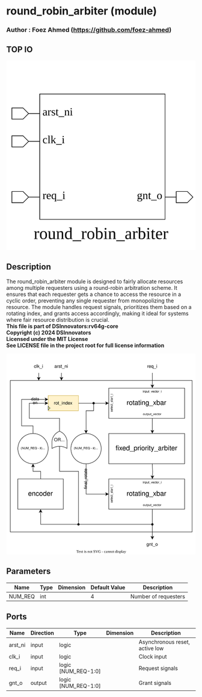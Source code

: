 # round_robin_arbiter (module)

### Author : Foez Ahmed (https://github.com/foez-ahmed)

## TOP IO
<img src="./round_robin_arbiter_top.svg">

## Description

The round_robin_arbiter module is designed to fairly allocate resources among multiple requesters
using a round-robin arbitration scheme. It ensures that each requester gets a chance to access the
resource in a cyclic order, preventing any single requester from monopolizing the resource. The
module handles request signals, prioritizes them based on a rotating index, and grants access
accordingly, making it ideal for systems where fair resource distribution is crucial.
<br>**This file is part of DSInnovators:rv64g-core**
<br>**Copyright (c) 2024 DSInnovators**
<br>**Licensed under the MIT License**
<br>**See LICENSE file in the project root for full license information**

<img src="./round_robin_arbiter_des.svg">

## Parameters
|Name|Type|Dimension|Default Value|Description|
|-|-|-|-|-|
|NUM_REQ|int||4|Number of requesters|

## Ports
|Name|Direction|Type|Dimension|Description|
|-|-|-|-|-|
|arst_ni|input|logic||Asynchronous reset, active low|
|clk_i|input|logic||Clock input|
|req_i|input|logic [NUM_REQ-1:0]||Request signals|
|gnt_o|output|logic [NUM_REQ-1:0]||Grant signals|
